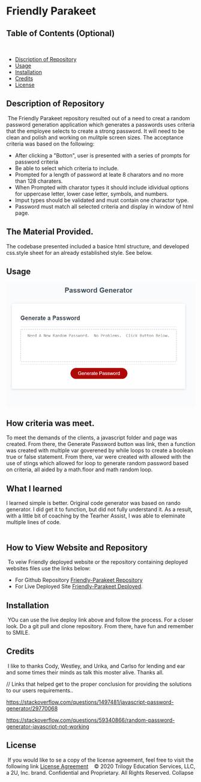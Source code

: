 # Friendly Parakeet

## Table of Contents (Optional)
​
* [Discription of Repository](#Discription)
* [Usage](#usage)
* [Installation](#installation)
* [Credits](#credits)
* [License](#license)

## Description of Repository
​
 The Friendly Parakeet repository resulted out of a need to creat a random password generation application which generates a passwords uses criteria that the employee selects to create a strong password.  It will need to be clean and polish and working on mulitple screen sizes.    The acceptance criteria was based on the following:  

 * After clicking a "Botton", user is presented with a series of prompts for password criteria
 * Be able to select which criteria to include.
 * Prompted for a length of password at leate 8 charators and no more than 128 charaters.
 * When Prompted with charator types it should include idividual options for uppercase letter, lower case letter, symbols, and numbers.  
 * Imput types should be validated and must contain one charactor type.
 * Password must match all selected criteria and display in window of html page.  


## The Material Provided.
 The codebase presented included a basice html structure, and developed css.style sheet for an already established style. See below. 

## Usage
![image of Site](assets/images/fontpage.png)

## How criteria was meet. 

To meet the demands of the clients, a javascript folder and page was created.  From there, the Generate Password button was link, then a function was created with multiple var goverened by while loops to create a boolean true or false statement.  From there, var were created with allowed with the use of stings which allowed for loop to generate random password based on criteria, all aided by a math.floor and math random loop.  

## What I learned

I learned simple is better.  Original code generator was based on rando generator. I did get it to function, but did not fully understand it.  As a result, with a little bit of coaching by the Tearher Assist, I was able to eleminate multiple lines of code.  
​
## How to View Website and Repository
​
To veiw Friendly deployed website or the repository containing deployed websites files use the links below:

* For Github Repository [Friendly-Parakeet Repository](https://github.com/KHudaKoz/friendly-parakeet) 
​
* For Live Deployed Site [Friendly-Parakeet Deployed](https://khudakoz.github.io/friendly-parakeet/).
​
​
​
## Installation
​
YOu can use the live deploy link above and follow the process.  For a closer look. Do a git pull and clone repository.  From there, have fun and remember to SMILE. 

## Credits 
​
I like to thanks Cody, Westley, and Urika, and Carlso for lending and ear and some times their minds as talk this moster alive. Thanks all.  

// Links that helped get to the proper conclusion for providing the solutions to our users requirements..

https://stackoverflow.com/questions/1497481/javascript-password-generator/29770068

https://stackoverflow.com/questions/59340866/random-password-generator-javascript-not-working
​
​
## License
​
If you would like to se a copy of the license agreement, feel free to visit the following link [License Agreement](https://github.com/KHudaKoz/friendly-parakeet/blob/main/LICENSE)
​
​
​
© 2020 Trilogy Education Services, LLC, a 2U, Inc. brand. Confidential and Proprietary. All Rights Reserved.
Collapse
